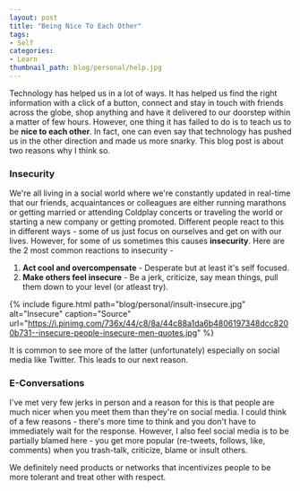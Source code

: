 ```yaml
---
layout: post
title: "Being Nice To Each Other"
tags:
- Self
categories:
- Learn
thumbnail_path: blog/personal/help.jpg
---
```


Technology has helped us in a lot of ways. It has helped us find the right information with a click of a button, connect and stay in touch with friends across the globe, shop anything and have it delivered to our doorstep within a matter of few hours. However, one thing it has failed to do is to teach us to be **nice to each other**. In fact, one can even say that technology has pushed us in the other direction and made us more snarky. This blog post is about two reasons why I think so.

### Insecurity

We're all living in a social world where we're constantly updated in real-time that our friends, acquaintances or colleagues are either running marathons or getting married or attending Coldplay concerts or traveling the world or starting a new company or getting promoted. Different people react to this in different ways - some of us just focus on ourselves and get on with our lives. However, for some of us sometimes this causes **insecurity**. Here are the 2 most common reactions to insecurity - 

1. **Act cool and overcompensate** - Desperate but at least it's self focused.
2. **Make others feel insecure** - Be a jerk, criticize, say mean things, pull them down to your level (or atleast try).

{% include figure.html path="blog/personal/insult-insecure.jpg" alt="Insecure" caption="Source" url="https://i.pinimg.com/736x/44/c8/8a/44c88a1da6b4806197348dcc8200b731--insecure-people-insecure-men-quotes.jpg" %}

It is common to see more of the latter (unfortunately) especially on social media like Twitter. This leads to our next reason.

### E-Conversations

I've met very few jerks in person and a reason for this is that people are much nicer when you meet them than they're on social media. I could think of a few reasons - there's more time to think and you don't have to immediately wait for the response. However, I also feel social media is to be partially blamed here - you get more popular (re-tweets, follows, like, comments) when you trash-talk, criticize, blame or insult others.

We definitely need products or networks that incentivizes people to be more tolerant and treat other with respect.
